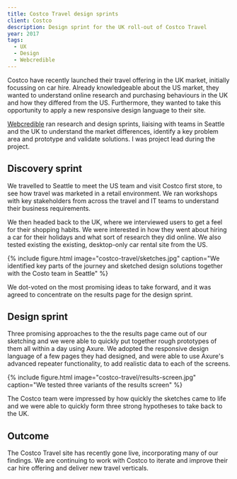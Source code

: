 ```yaml
---
title: Costco Travel design sprints
client: Costco
description: Design sprint for the UK roll-out of Costco Travel
year: 2017
tags:
  - UX
  - Design
  - Webcredible
---
```


Costco have recently launched their travel offering in the UK market, initially focussing on car hire. Already knowledgeable about the US market, they wanted to understand online research and purchasing behaviours in the UK and how they differed from the US. Furthermore, they wanted to take this opportunity to apply a new responsive design language to their site.

[Webcredible][webc] ran research and design sprints, liaising with teams in Seattle and the UK to understand the market differences, identify a key problem area and prototype and validate solutions. I was project lead during the project.

## Discovery sprint

We travelled to Seattle to meet the US team and visit Costco first store, to see how travel was marketed in a retail environment. We ran workshops with key stakeholders from across the travel and IT teams to understand their business requirements.

We then headed back to the UK, where we interviewed users to get a feel for their shopping habits. We were interested in how they went about hiring a car for their holidays and what sort of research they did online. We also tested existing the existing, desktop-only car rental site from the US.

{% include figure.html
  image="costco-travel/sketches.jpg"
  caption="We identified key parts of the journey and sketched design solutions together with the Costo team in Seattle"
%}

We dot-voted on the most promising ideas to take forward, and it was agreed to concentrate on the results page for the design sprint.

## Design sprint

Three promising approaches to the the results page came out of our sketching and we were able to quickly put together rough prototypes of them all within a day using Axure. We adopted the responsive design language of a few pages they had designed, and were able to use Axure's advanced repeater functionality, to add realistic data to each of the screens.

{% include figure.html
  image="costco-travel/results-screen.jpg"
  caption="We tested three variants of the results screen"
%}

The Costco team were impressed by how quickly the sketches came to life and we were able to quickly form three strong hypotheses to take back to the UK.

## Outcome

The Costco Travel site has recently gone live, incorporating many of our findings. We are continuing to work with Costco to iterate and improve their car hire offering and deliver new travel verticals.

[webc]: http://Webcredible.com
